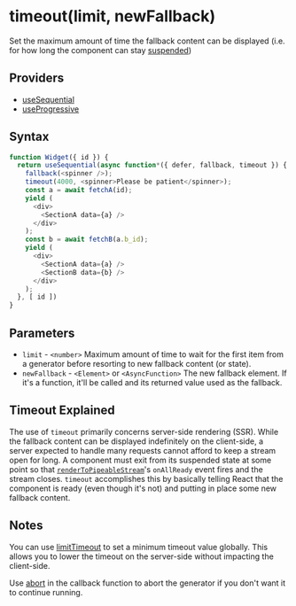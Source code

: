 # timeout(limit, newFallback)

Set the maximum amount of time the fallback content can be displayed
(i.e. for how long the component can stay [suspended](https://reactjs.org/docs/react-api.html#reactsuspense))

## Providers

* [useSequential](useSequential.md)
* [useProgressive](useProgressive.md)

## Syntax

```js
function Widget({ id }) {
  return useSequential(async function*({ defer, fallback, timeout }) {
    fallback(<spinner />);
    timeout(4000, <spinner>Please be patient</spinner>);
    const a = await fetchA(id);
    yield (
      <div>
        <SectionA data={a} />
      </div>
    );
    const b = await fetchB(a.b_id);
    yield (
      <div>
        <SectionA data={a} />
        <SectionB data={b} />
      </div>
    );
  }, [ id ])
}
```

## Parameters

* `limit` - `<number>` Maximum amount of time to wait for the first item from a generator before resorting to
new fallback content (or state).
* `newFallback` - `<Element>` or `<AsyncFunction>` The new fallback element. If it's a function, it'll be called
and its returned value used as the fallback.

## Timeout Explained

The use of `timeout` primarily concerns server-side rendering (SSR). While the fallback content can be displayed
indefinitely on the client-side, a server expected to handle many requests cannot afford to keep a stream open for
long. A component must exit from its suspended state at some point so that
[`renderToPipeableStream`](https://reactjs.org/docs/react-dom-server.html#rendertopipeablestream)'s `onAllReady`
event fires and the stream closes. `timeout` accomplishes this by basically telling React that the component is
ready (even though it's not) and putting in place some new fallback content.

## Notes

You can use [limitTimeout](./limitTimeout.md) to set a minimum timeout value globally. This allows you to lower
the timeout on the server-side without impacting the client-side.

Use [abort](./abort.md) in the callback function to abort the generator if you don't want it to continue running.
